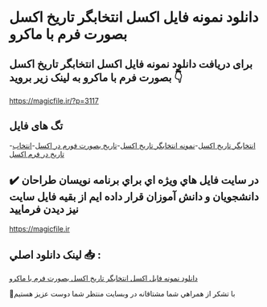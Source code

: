 # دانلود نمونه فایل اکسل انتخابگر تاریخ اکسل بصورت فرم با ماکرو

## برای دریافت دانلود نمونه فایل اکسل انتخابگر تاریخ اکسل بصورت فرم با ماکرو به لینک زیر بروید 👇

https://magicfile.ir/?p=3117

## تگ های فایل

-[انتخابگر تاریخ اکسل](https://magicfile.ir/product/%d9%81%d8%a7%db%8c%d9%84-%d8%a7%da%a9%d8%b3%d9%84%d8%a7%d9%86%d8%aa%d8%ae%d8%a7%d8%a8%da%af%d8%b1-%d8%aa%d8%a7%d8%b1%db%8c%d8%ae-%d8%a7%da%a9%d8%b3%d9%84-%d8%a8%d8%b5%d9%88%d8%b1%d8%aa-%d9%81%d8%b1%d9%85-%d8%a8%d8%a7-%d9%85%d8%a7%da%a9%d8%b1%d9%88/)-[نمونه انتخابگر تاریخ اکسل](https://magicfile.ir/product/%d9%81%d8%a7%db%8c%d9%84-%d8%a7%da%a9%d8%b3%d9%84%d8%a7%d9%86%d8%aa%d8%ae%d8%a7%d8%a8%da%af%d8%b1-%d8%aa%d8%a7%d8%b1%db%8c%d8%ae-%d8%a7%da%a9%d8%b3%d9%84-%d8%a8%d8%b5%d9%88%d8%b1%d8%aa-%d9%81%d8%b1%d9%85-%d8%a8%d8%a7-%d9%85%d8%a7%da%a9%d8%b1%d9%88/)-[تاریخ بصورت فورم در اکسل](https://magicfile.ir/product/%d9%81%d8%a7%db%8c%d9%84-%d8%a7%da%a9%d8%b3%d9%84%d8%a7%d9%86%d8%aa%d8%ae%d8%a7%d8%a8%da%af%d8%b1-%d8%aa%d8%a7%d8%b1%db%8c%d8%ae-%d8%a7%da%a9%d8%b3%d9%84-%d8%a8%d8%b5%d9%88%d8%b1%d8%aa-%d9%81%d8%b1%d9%85-%d8%a8%d8%a7-%d9%85%d8%a7%da%a9%d8%b1%d9%88/)-[انتخاب تاریخ در فرم اکسل](https://magicfile.ir/product/%d9%81%d8%a7%db%8c%d9%84-%d8%a7%da%a9%d8%b3%d9%84%d8%a7%d9%86%d8%aa%d8%ae%d8%a7%d8%a8%da%af%d8%b1-%d8%aa%d8%a7%d8%b1%db%8c%d8%ae-%d8%a7%da%a9%d8%b3%d9%84-%d8%a8%d8%b5%d9%88%d8%b1%d8%aa-%d9%81%d8%b1%d9%85-%d8%a8%d8%a7-%d9%85%d8%a7%da%a9%d8%b1%d9%88/)

## ✔️ در سايت فايل هاي ويژه اي براي برنامه نويسان طراحان دانشجويان و دانش آموزان قرار داده ايم از بقيه فايل سايت نيز ديدن فرماييد

https://magicfile.ir


## لينک دانلود اصلي 📥 :

[دانلود نمونه فایل اکسل انتخابگر تاریخ اکسل بصورت فرم با ماکرو](https://magicfile.ir/product/%d9%81%d8%a7%db%8c%d9%84-%d8%a7%da%a9%d8%b3%d9%84%d8%a7%d9%86%d8%aa%d8%ae%d8%a7%d8%a8%da%af%d8%b1-%d8%aa%d8%a7%d8%b1%db%8c%d8%ae-%d8%a7%da%a9%d8%b3%d9%84-%d8%a8%d8%b5%d9%88%d8%b1%d8%aa-%d9%81%d8%b1%d9%85-%d8%a8%d8%a7-%d9%85%d8%a7%da%a9%d8%b1%d9%88/) 


🙏با تشکر از همراهي شما مشتاقانه در وبسایت منتظر شما دوست عزیز هستیم


